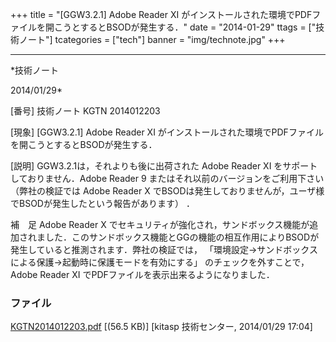 ﻿+++
title = "[GGW3.2.1] Adobe Reader XI がインストールされた環境でPDFファイルを開こうとするとBSODが発生する．"
date = "2014-01-29"
ttags = ["技術ノート"]
tcategories = ["tech"]
banner = "img/technote.jpg"
+++

-----------------------------------------------------------------------------------------------------------------------------

*技術ノート

2014/01/29*


[番号]
技術ノート KGTN 2014012203

[現象]
[GGW3.2.1] Adobe Reader XI
がインストールされた環境でPDFファイルを開こうとするとBSODが発生する．

[説明]
GGW3.2.1は，それよりも後に出荷された Adobe Reader XI
をサポートしておりません．Adobe Reader 9
またはそれ以前のバージョンをご利用下さい （弊社の検証では Adobe Reader X
でBSODは発生しておりませんが，ユーザ様でBSODが発生したという報告があります）
．

補　足
Adobe Reader X
でセキュリティが強化され，サンドボックス機能が追加されました．このサンドボックス機能とGGの機能の相互作用によりBSODが発生していると推測されます．弊社の検証では，
「環境設定→サンドボックスによる保護→起動時に保護モードを有効にする」
のチェックを外すことで， Adobe Reader XI
でPDFファイルを表示出来るようになりました．


### ファイル

 
 


[KGTN2014012203.pdf](http://techreport.kitasp.net/attachments/download/1506/KGTN2014012203.pdf)
 [(56.5 KB)] [kitasp 技術センター, 2014/01/29
17:04]


 


 

